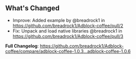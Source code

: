 ## What's Changed
* Improve: Added example by @breadrock1 in https://github.com/breadrock1/Adblock-coffee/pull/2
* Fix: Unpack and load native libraries @breadrock1 in https://github.com/breadrock1/Adblock-coffee/pull/3


**Full Changelog**: https://github.com/breadrock1/Adblock-coffee/compare/adblock-coffee-1.0.3...adblock-coffee-1.0.6